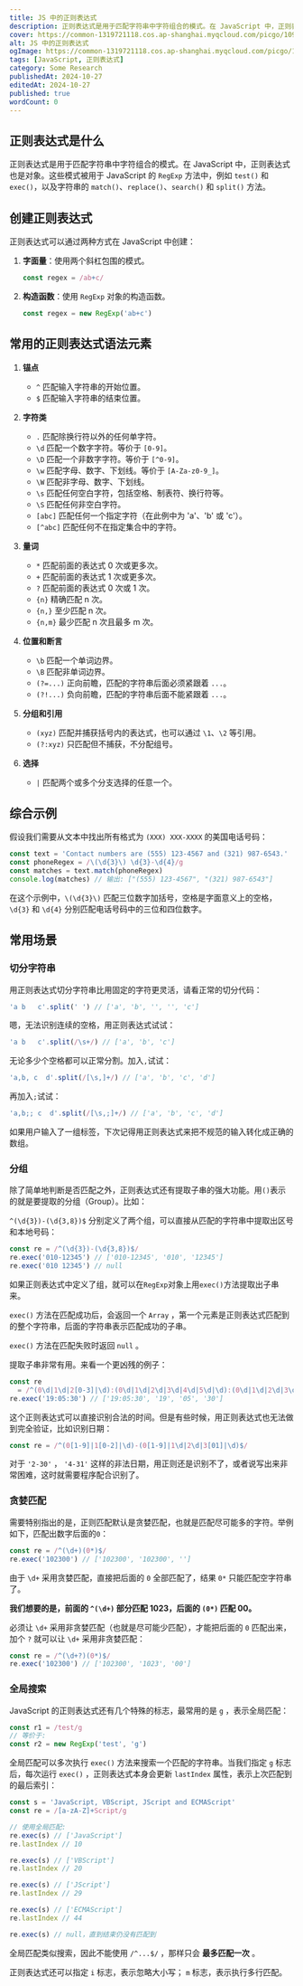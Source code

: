 ```yaml
---
title: JS 中的正则表达式
description: 正则表达式是用于匹配字符串中字符组合的模式。在 JavaScript 中，正则表达式也是对象。这些模式被用于 JavaScript 的 `RegExp` 方法中，例如 `test()` 和 `exec()`，以及字符串的 `match()`、`replace()`、`search()` 和 `split()` 方法。
cover: https://common-1319721118.cos.ap-shanghai.myqcloud.com/picgo/109825600-1.jpg
alt: JS 中的正则表达式
ogImage: https://common-1319721118.cos.ap-shanghai.myqcloud.com/picgo/109825600-1.jpg
tags: [JavaScript, 正则表达式]
category: Some Research
publishedAt: 2024-10-27
editedAt: 2024-10-27
published: true
wordCount: 0
---
```


## 正则表达式是什么

正则表达式是用于匹配字符串中字符组合的模式。在 JavaScript 中，正则表达式也是对象。这些模式被用于 JavaScript 的 `RegExp` 方法中，例如 `test()` 和 `exec()`，以及字符串的 `match()`、`replace()`、`search()` 和 `split()` 方法。

## 创建正则表达式

正则表达式可以通过两种方式在 JavaScript 中创建：

1. **字面量**：使用两个斜杠包围的模式。

   ```javascript
   const regex = /ab+c/
   ```

2. **构造函数**：使用 `RegExp` 对象的构造函数。
   ```javascript
   const regex = new RegExp('ab+c')
   ```

## 常用的正则表达式语法元素

1. **锚点**

   - `^` 匹配输入字符串的开始位置。
   - `$` 匹配输入字符串的结束位置。

2. **字符类**

   - `.` 匹配除换行符以外的任何单字符。
   - `\d` 匹配一个数字字符。等价于 `[0-9]`。
   - `\D` 匹配一个非数字字符。等价于 `[^0-9]`。
   - `\w` 匹配字母、数字、下划线。等价于 `[A-Za-z0-9_]`。
   - `\W` 匹配非字母、数字、下划线。
   - `\s` 匹配任何空白字符，包括空格、制表符、换行符等。
   - `\S` 匹配任何非空白字符。
   - `[abc]` 匹配任何一个指定字符（在此例中为 'a'、'b' 或 'c'）。
   - `[^abc]` 匹配任何不在指定集合中的字符。

3. **量词**

   - `*` 匹配前面的表达式 0 次或更多次。
   - `+` 匹配前面的表达式 1 次或更多次。
   - `?` 匹配前面的表达式 0 次或 1 次。
   - `{n}` 精确匹配 n 次。
   - `{n,}` 至少匹配 n 次。
   - `{n,m}` 最少匹配 n 次且最多 m 次。

4. **位置和断言**

   - `\b` 匹配一个单词边界。
   - `\B` 匹配非单词边界。
   - `(?=...)` 正向前瞻，匹配的字符串后面必须紧跟着 `...`。
   - `(?!...)` 负向前瞻，匹配的字符串后面不能紧跟着 `...`。

5. **分组和引用**

   - `(xyz)` 匹配并捕获括号内的表达式，也可以通过 `\1`、`\2` 等引用。
   - `(?:xyz)` 只匹配但不捕获，不分配组号。

6. **选择**
   - `|` 匹配两个或多个分支选择的任意一个。

## 综合示例

假设我们需要从文本中找出所有格式为 `(XXX) XXX-XXXX` 的美国电话号码：

```javascript
const text = 'Contact numbers are (555) 123-4567 and (321) 987-6543.'
const phoneRegex = /\(\d{3}\) \d{3}-\d{4}/g
const matches = text.match(phoneRegex)
console.log(matches) // 输出: ["(555) 123-4567", "(321) 987-6543"]
```

在这个示例中，`\(\d{3}\)` 匹配三位数字加括号，空格是字面意义上的空格，`\d{3}` 和 `\d{4}` 分别匹配电话号码中的三位和四位数字。

## 常用场景

### 切分字符串

用正则表达式切分字符串比用固定的字符更灵活，请看正常的切分代码：

```js
'a b   c'.split(' ') // ['a', 'b', '', '', 'c']
```

嗯，无法识别连续的空格，用正则表达式试试：

```js
'a b   c'.split(/\s+/) // ['a', 'b', 'c']
```

无论多少个空格都可以正常分割。加入`,`试试：

```js
'a,b, c  d'.split(/[\s,]+/) // ['a', 'b', 'c', 'd']
```

再加入`;`试试：

```js
'a,b;; c  d'.split(/[\s,;]+/) // ['a', 'b', 'c', 'd']
```

如果用户输入了一组标签，下次记得用正则表达式来把不规范的输入转化成正确的数组。

### 分组

除了简单地判断是否匹配之外，正则表达式还有提取子串的强大功能。用`()`表示的就是要提取的分组（Group）。比如：

`^(\d{3})-(\d{3,8})$` 分别定义了两个组，可以直接从匹配的字符串中提取出区号和本地号码：

```js
const re = /^(\d{3})-(\d{3,8})$/
re.exec('010-12345') // ['010-12345', '010', '12345']
re.exec('010 12345') // null
```

如果正则表达式中定义了组，就可以在`RegExp`对象上用`exec()`方法提取出子串来。

`exec()` 方法在匹配成功后，会返回一个 `Array` ，第一个元素是正则表达式匹配到的整个字符串，后面的字符串表示匹配成功的子串。

`exec()` 方法在匹配失败时返回 `null` 。

提取子串非常有用。来看一个更凶残的例子：

```js
const re
  = /^(0\d|1\d|2[0-3]|\d):(0\d|1\d|2\d|3\d|4\d|5\d|\d):(0\d|1\d|2\d|3\d|4\d|5\d|\d)$/
re.exec('19:05:30') // ['19:05:30', '19', '05', '30']
```

这个正则表达式可以直接识别合法的时间。但是有些时候，用正则表达式也无法做到完全验证，比如识别日期：

```js
const re = /^(0[1-9]|1[0-2]|\d)-(0[1-9]|1\d|2\d|3[01]|\d)$/
```

对于 `'2-30'` ， `'4-31'` 这样的非法日期，用正则还是识别不了，或者说写出来非常困难，这时就需要程序配合识别了。

### 贪婪匹配

需要特别指出的是，正则匹配默认是贪婪匹配，也就是匹配尽可能多的字符。举例如下，匹配出数字后面的`0`：

```js
const re = /^(\d+)(0*)$/
re.exec('102300') // ['102300', '102300', '']
```

由于 `\d+` 采用贪婪匹配，直接把后面的 `0` 全部匹配了，结果 `0*` 只能匹配空字符串了。

**我们想要的是，前面的 `^(\d+)` 部分匹配 1023，后面的 `(0*)` 匹配 00。**

必须让 `\d+` 采用非贪婪匹配（也就是尽可能少匹配），才能把后面的 `0` 匹配出来，加个 `?` 就可以让 `\d+` 采用非贪婪匹配：

```js
const re = /^(\d+?)(0*)$/
re.exec('102300') // ['102300', '1023', '00']
```

### 全局搜索

JavaScript 的正则表达式还有几个特殊的标志，最常用的是 `g` ，表示全局匹配：

```js
const r1 = /test/g
// 等价于:
const r2 = new RegExp('test', 'g')
```

全局匹配可以多次执行 `exec()` 方法来搜索一个匹配的字符串。当我们指定 `g` 标志后，每次运行 `exec()` ，正则表达式本身会更新 `lastIndex` 属性，表示上次匹配到的最后索引：

```js
const s = 'JavaScript, VBScript, JScript and ECMAScript'
const re = /[a-zA-Z]+Script/g

// 使用全局匹配:
re.exec(s) // ['JavaScript']
re.lastIndex // 10

re.exec(s) // ['VBScript']
re.lastIndex // 20

re.exec(s) // ['JScript']
re.lastIndex // 29

re.exec(s) // ['ECMAScript']
re.lastIndex // 44

re.exec(s) // null，直到结束仍没有匹配到
```

全局匹配类似搜索，因此不能使用 `/^...$/` ，那样只会 **最多匹配一次** 。

正则表达式还可以指定 `i` 标志，表示忽略大小写； `m` 标志，表示执行多行匹配。
